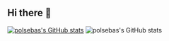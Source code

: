 ## Hi there 👋
[![polsebas's GitHub stats](https://github-readme-stats.vercel.app/api?username=polsebas)](https://github.com/anuraghazra/github-readme-stats)
![polsebas's GitHub stats](https://github-readme-stats.vercel.app/api?username=polsebas&show=reviews,discussions_started,discussions_answered,prs_merged,prs_merged_percentage)
<!--
**polsebas/polsebas** is a ✨ _special_ ✨ repository because its `README.md` (this file) appears on your GitHub profile.

Here are some ideas to get you started:

- 🔭 I’m currently working on ...
- 🌱 I’m currently learning ...
- 👯 I’m looking to collaborate on ...
- 🤔 I’m looking for help with ...
- 💬 Ask me about ...
- 📫 How to reach me: ...
- 😄 Pronouns: ...
- ⚡ Fun fact: ...
-->
